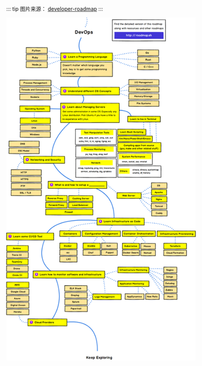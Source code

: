 ::: tip 图片来源：
[developer-roadmap](https://github.com/kamranahmedse/developer-roadmap)
:::

![DevOps](./imgs/devops.png)
